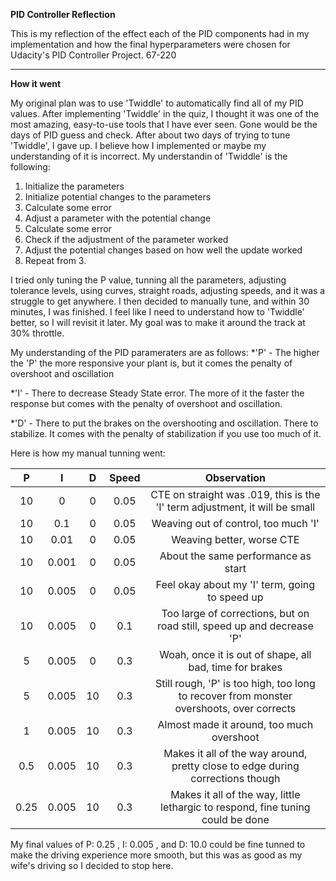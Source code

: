 **PID Controller Reflection** 

This is my reflection of the effect each of the PID components had in my implementation and how the final hyperparameters were chosen for Udacity's PID Controller Project. 67-220

---

**How it went**

My original plan was to use 'Twiddle' to automatically find all of my PID values. After implementing 'Twiddle' in the quiz, I thought it was one of the most amazing, easy-to-use tools that I have ever seen. Gone would be the days of PID guess and check. After about two days of trying to tune 'Twiddle', I gave up. I believe how I implemented or maybe my understanding of it is incorrect. My understandin of 'Twiddle' is the following:
 1. Initialize the parameters
 2. Initialize potential changes to the parameters
 3. Calculate some error
 4. Adjust a parameter with the potential change
 5. Calculate some error
 6. Check if the adjustment of the parameter worked
 7. Adjust the potential changes based on how well the update worked
 8. Repeat from 3.
 
I tried only tuning the P value, tunning all the parameters, adjusting tolerance levels, using curves, straight roads, adjusting speeds, and it was a struggle to get anywhere. I then decided to manually tune, and within 30 minutes, I was finished. I feel like I need to understand how to 'Twiddle' better, so I will revisit it later. My goal was to make it around the track at 30% throttle.

My understanding of the PID parameraters are as follows:
 *'P' - The higher the 'P' the more responsive your plant is, but it comes the penalty of overshoot and oscillation
 
 *'I' - There to decrease Steady State error. The more of it the faster the response but comes with the penalty of overshoot and oscillation.
 
 *'D' - There to put the brakes on the overshooting and oscillation. There to stabilize. It comes with the penalty of stabilization if you use too much of it.
 
Here is how my manual tunning went:

| P      |    I  |  D    | Speed | Observation              |                                                     
|:------:|:-----:|:-----:|:-----:|:-------------------------------------------------------------------:|
10 |	0 |	0	|0.05	| CTE on straight was .019, this is the 'I' term adjustment, it will be small |
10 |	0.1 |	0	| 0.05 |	Weaving out of control, too much 'I' |
10 |	0.01	| 0	| 0.05 |	Weaving better, worse CTE |
10 |	0.001	| 0	| 0.05 |	About the same performance as start |
10 |	0.005 |	0 |	0.05 |	Feel okay about my 'I' term, going to speed up |
10 |	0.005 |	0	| 0.1 |	Too large of corrections, but on road still, speed up and decrease 'P'|
5 |	0.005 |	0	| 0.3 |	Woah, once it is out of shape, all bad, time for brakes |
5	|0.005 |	10	| 0.3	| Still rough, 'P' is too high, too long to recover from monster overshoots, over corrects |
1 |	0.005 |	10 |	0.3	|Almost made it around, too much overshoot |
0.5 |	0.005 |	10	| 0.3	| Makes it all of the way around, pretty close to edge during corrections though |
0.25 |	0.005	| 10 |	0.3 |	Makes it all of the way, little lethargic to respond, fine tuning could be done |


My final values of P: 0.25 , I: 0.005 , and D: 10.0 could be fine tunned to make the driving experience more smooth, but this was as good as my wife's driving so I decided to stop here.
